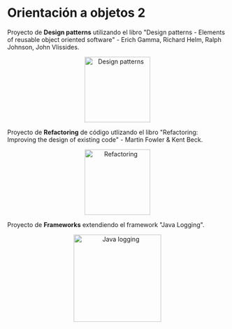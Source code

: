 # Orientación a objetos 2

Proyecto de **Design patterns** utilizando el libro "Design patterns - Elements of reusable object oriented software" - Erich Gamma, Richard Helm, Ralph Johnson, John Vlissides.

<div align="center">
  <img src="https://m.media-amazon.com/images/I/81IGFC6oFmL.jpg" alt="Design patterns" width="150">
</div>

Proyecto de **Refactoring** de código utlizando el libro "Refactoring: Improving the design of existing code" - Martin Fowler & Kent Beck.

<div align="center">
  <img src="https://m.media-amazon.com/images/I/71TGolfP8fL.jpg" alt="Refactoring" width="150">
</div>

Proyecto de **Frameworks** extendiendo el framework "Java Logging".

<div align="center">
  <img src="https://www.logicbig.com/tutorials/core-java-tutorial/logging/getting-started/images/logging.png" alt="Java logging" width="200">
</div>
